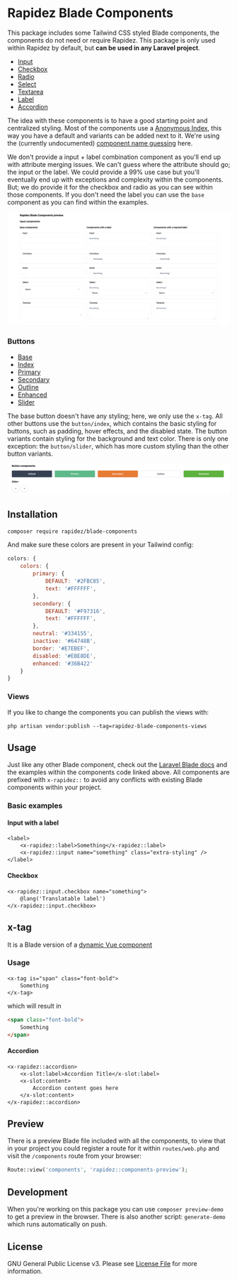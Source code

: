 # Rapidez Blade Components

This package includes some Tailwind CSS styled Blade components, the components do not need or require Rapidez. This package is only used within Rapidez by default, but **can be used in any Laravel project**.

- [Input](https://github.com/rapidez/blade-components/blob/master/resources/views/components/input/input.blade.php)
- [Checkbox](https://github.com/rapidez/blade-components/blob/master/resources/views/components/input/checkbox/checkbox.blade.php)
- [Radio](https://github.com/rapidez/blade-components/blob/master/resources/views/components/input/radio/radio.blade.php)
- [Select](https://github.com/rapidez/blade-components/blob/master/resources/views/components/input/select/select.blade.php)
- [Textarea](https://github.com/rapidez/blade-components/blob/master/resources/views/components/input/textarea/textarea.blade.php)
- [Label](https://github.com/rapidez/blade-components/blob/master/resources/views/components/label/label.blade.php)
- [Accordion](https://github.com/rapidez/blade-components/blob/master/resources/views/components/accordion/accordion.blade.php)

The idea with these components is to have a good starting point and centralized styling. Most of the components use a [Anonymous Index](https://laravel.com/docs/master/blade#anonymous-index-components), this way you have a default and variants can be added next to it. We're using the (currently undocumented) [component name guessing](https://github.com/laravel/framework/pull/52669) here.

We don't provide a input + label combination component as you'll end up with attribute merging issues. We can't guess where the attribute should go; the input or the label. We could provide a 99% use case but you'll eventually end up with exceptions and complexity within the components. But; we do provide it for the checkbox and radio as you can see within those components. If you don't need the label you can use the `base` component as you can find within the examples.

[![](.github/media/screenshot.png)](https://rapidez.github.io/blade-components/demo/components.html)

### Buttons

- [Base](https://github.com/rapidez/blade-components/blob/master/resources/views/components/button/base.blade.php)
- [Index](https://github.com/rapidez/blade-components/blob/master/resources/views/components/button/index.blade.php)
- [Primary](https://github.com/rapidez/blade-components/blob/master/resources/views/components/button/primary.blade.php)
- [Secondary](https://github.com/rapidez/blade-components/blob/master/resources/views/components/button/secondary.blade.php)
- [Outline](https://github.com/rapidez/blade-components/blob/master/resources/views/components/button/outline.blade.php)
- [Enhanced](https://github.com/rapidez/blade-components/blob/master/resources/views/components/button/enhanced.blade.php)
- [Slider](https://github.com/rapidez/blade-components/blob/master/resources/views/components/button/slider.blade.php)

The base button doesn't have any styling; here, we only use the `x-tag`.
All other buttons use the `button/index`, which contains the basic styling for buttons, such as padding, hover effects, and the disabled state.
The button variants contain styling for the background and text color. There is only one exception: the `button/slider`, which has more custom styling than the other button variants.

![](.github/media/buttons.png)

## Installation

```
composer require rapidez/blade-components
```

And make sure these colors are present in your Tailwind config:
```js
colors: {
    colors: {
        primary: {
            DEFAULT: '#2FBC85',
            text: '#FFFFFF',
        },
        secondary: {
            DEFAULT: '#F97316',
            text: '#FFFFFF',
        },
        neutral: '#334155',
        inactive: '#64748B',
        border: '#E7EBEF',
        disabled: '#EBE8DE',
        enhanced: '#36B422'
    }
}
```

### Views

If you like to change the components you can publish the views with:
```
php artisan vendor:publish --tag=rapidez-blade-components-views
```

## Usage

Just like any other Blade component, check out the [Laravel Blade docs](https://laravel.com/docs/master/blade) and the examples within the components code linked above. All components are prefixed with `x-rapidez::` to avoid any conflicts with existing Blade components within your project.

### Basic examples

#### Input with a label

```blade
<label>
    <x-rapidez::label>Something</x-rapidez::label>
    <x-rapidez::input name="something" class="extra-styling" />
</label>
```

#### Checkbox

```blade
<x-rapidez::input.checkbox name="something">
    @lang('Translatable label')
</x-rapidez::input.checkbox>
```

## x-tag

It is a Blade version of a [dynamic Vue component](https://vuejs.org/guide/essentials/component-basics.html#dynamic-components)

### Usage

```blade
<x-tag is="span" class="font-bold">
    Something
</x-tag>
```

which will result in

```html
<span class="font-bold">
    Something
</span>
```

#### Accordion

```blade
<x-rapidez::accordion>
    <x-slot:label>Accordion Title</x-slot:label>
    <x-slot:content>
        Accordion content goes here
    </x-slot:content>
</x-rapidez::accordion>
```

## Preview

There is a preview Blade file included with all the components, to view that in your project you could register a route for it within `routes/web.php` and visit the `/components` route from your browser:

```php
Route::view('components', 'rapidez::components-preview');
```

## Development

When you're working on this package you can use `composer preview-demo` to get a preview in the browser. There is also another script: `generate-demo` which runs automatically on push.

## License

GNU General Public License v3. Please see [License File](LICENSE) for more information.
